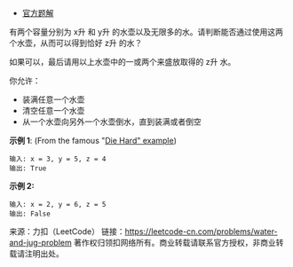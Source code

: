 * [官方题解](https://leetcode-cn.com/problems/water-and-jug-problem/solution/shui-hu-wen-ti-by-leetcode-solution/)

有两个容量分别为 x升 和 y升 的水壶以及无限多的水。请判断能否通过使用这两个水壶，从而可以得到恰好 z升 的水？

如果可以，最后请用以上水壶中的一或两个来盛放取得的 z升 水。

你允许：

* 装满任意一个水壶
* 清空任意一个水壶
* 从一个水壶向另外一个水壶倒水，直到装满或者倒空

**示例 1**: (From the famous "[Die Hard" example](https://www.youtube.com/watch?v=BVtQNK_ZUJg))
```
输入: x = 3, y = 5, z = 4
输出: True
```
**示例 2:**
```
输入: x = 2, y = 6, z = 5
输出: False
```
来源：力扣（LeetCode）
链接：https://leetcode-cn.com/problems/water-and-jug-problem
著作权归领扣网络所有。商业转载请联系官方授权，非商业转载请注明出处。
